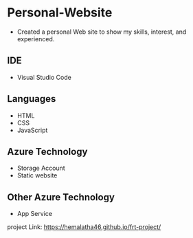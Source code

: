 # Personal-Website
- Created a personal Web site to show my skills, interest, and experienced.

## IDE 
- Visual Studio Code

## Languages
- HTML
- CSS
- JavaScript

## Azure Technology 
- Storage Account
- Static website

## Other Azure Technology
- App Service

project Link: https://hemalatha46.github.io/frt-project/

